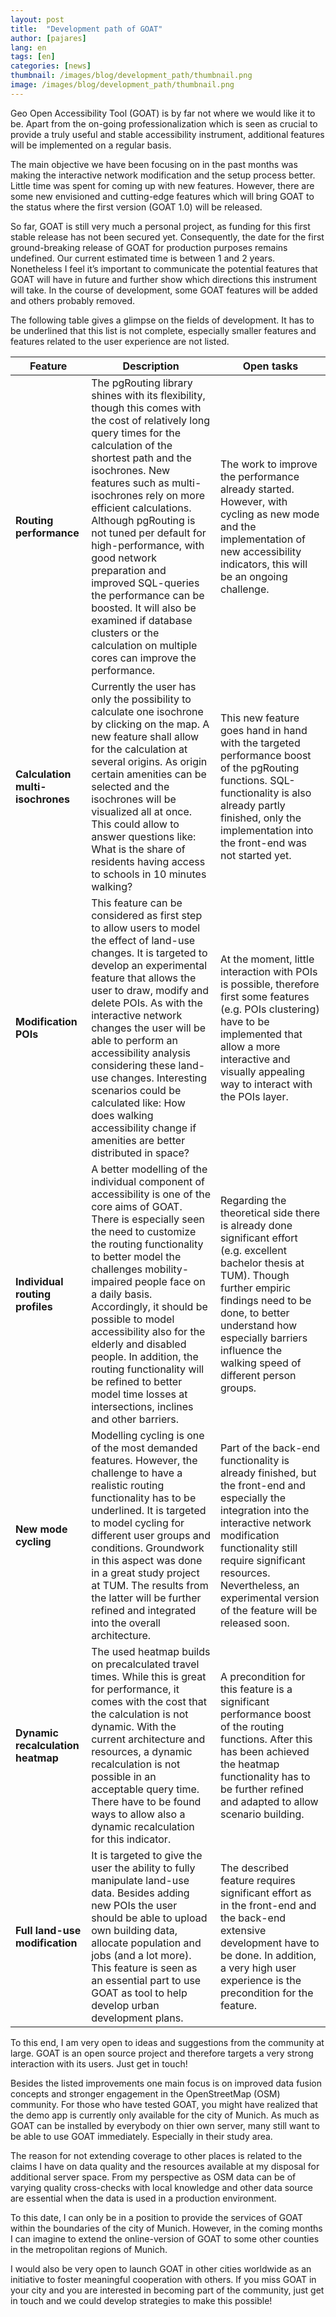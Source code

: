 ```yaml
---
layout: post
title:  "Development path of GOAT"
author: [pajares]
lang: en
tags: [en]
categories: [news]
thumbnail: /images/blog/development_path/thumbnail.png
image: /images/blog/development_path/thumbnail.png
---
```


Geo Open Accessibility Tool (GOAT) is by far not where we would like it to be. Apart from the on-going professionalization which is seen as crucial to provide a truly useful and stable accessibility instrument, additional features will be implemented on a regular basis.

The main objective we have been focusing on in the past months was making the interactive network modification and the setup process better. Little time was spent for coming up with new features. However, there are some new envisioned and cutting-edge features which will bring GOAT to the status where the first version (GOAT 1.0) will be released.

So far, GOAT is still very much a personal project, as funding for this first stable release has not been secured yet. Consequently, the date for the first ground-breaking release of GOAT for production purposes remains undefined. Our current estimated time is between 1 and 2 years. Nonetheless I feel it’s important to communicate the potential features that GOAT will have in future and further show which directions this instrument will take. In the course of development, some GOAT features will be added and others probably removed.

The following table gives a glimpse on the fields of development. It has to be underlined that this list is not complete, especially smaller features and features related to the user experience are not listed. 

<table class="table table-striped table-hover ">
  <thead>
    <tr>
      <th>Feature</th>
      <th>Description</th>
      <th>Open tasks</th>
    </tr>
  </thead>
  <tbody>
    <tr class="success">
      <td><b>Routing performance</b></td>
      <td>The pgRouting library shines with its flexibility, though this comes with the cost of relatively long query times for the calculation of the shortest path and the isochrones. New features such as multi-isochrones rely on more efficient calculations. Although pgRouting is not tuned per default for high-performance, with good network preparation and improved SQL-queries the performance can be boosted. It will also be examined if database clusters or the calculation on multiple cores can improve the performance.</td>
      <td>The work to improve the performance already started. However, with cycling as new mode and the implementation of new accessibility indicators, this will be an ongoing challenge.</td>
    </tr>
    <tr class="success">
      <td><b>Calculation multi-isochrones</b></td>
      <td>Currently the user has only the possibility to calculate one isochrone by clicking on the map. A new feature shall allow for the calculation at several origins. As origin certain amenities can be selected and the isochrones will be visualized all at once. This could allow to answer questions like: What is the share of residents having access to schools in 10 minutes walking?</td>
      <td>This new feature goes hand in hand with the targeted performance boost of the pgRouting functions. SQL-functionality is also already partly finished, only the implementation into the front-end was not started yet.</td>
    </tr>
    <tr class="success">
      <td><b>Modification POIs</b></td>
      <td>This feature can be considered as first step to allow users to model the effect of land-use changes. It is targeted to develop an experimental feature that allows the user to draw, modify and delete POIs. As with the interactive network changes the user will be able to perform an accessibility analysis considering these land-use changes. Interesting scenarios could be calculated like: How does walking accessibility change if amenities are better distributed in space?</td>
      <td>At the moment, little interaction with POIs is possible, therefore first some features (e.g. POIs clustering) have to be implemented that allow a more interactive and visually appealing way to interact with the POIs layer.</td>
    </tr>
    <tr class="warning">
      <td><b>Individual routing profiles</b></td>
      <td>A better modelling of the individual component of accessibility is one of the core aims of GOAT. There is especially seen the need to customize the routing functionality to better model the challenges mobility-impaired people face on a daily basis. Accordingly, it should be possible to model accessibility also for the elderly and disabled people. In addition, the routing functionality will be refined to better model time losses at intersections, inclines and other barriers.</td>
      <td>Regarding the theoretical side there is already done significant effort (e.g. excellent bachelor thesis at TUM). Though further empiric findings need to be done, to better understand how especially barriers influence the walking speed of different person groups.</td>
    </tr>
    <tr class="warning">
      <td><b>New mode cycling</b></td>
      <td>Modelling cycling is one of the most demanded features. However, the challenge to have a realistic routing functionality has to be underlined. It is targeted to model cycling for different user groups and conditions. Groundwork in this aspect was done in a great study project at TUM. The results from the latter will be further refined and integrated into the overall architecture.</td>
      <td>Part of the back-end functionality is already finished, but the front-end and especially the integration into the interactive network modification functionality still require significant resources. Nevertheless, an experimental version of the feature will be released soon.</td>
    </tr>
    <tr class="danger">
      <td><b>Dynamic recalculation heatmap</b></td>
      <td>The used heatmap builds on precalculated travel times. While this is great for performance, it comes with the cost that the calculation is not dynamic. With the current architecture and resources, a dynamic recalculation is not possible in an acceptable query time. There have to be found ways to allow also a dynamic recalculation for this indicator.</td>
      <td>A precondition for this feature is a significant performance boost of the routing functions. After this has been achieved the heatmap functionality has to be further refined and adapted to allow scenario building.</td>
    </tr>
    <tr class="danger">
      <td><b>Full land-use modification</b></td>
      <td>It is targeted to give the user the ability to fully manipulate land-use data. Besides adding new POIs the user should be able to upload own building data, allocate population and jobs (and a lot more). This feature is seen as an essential part to use GOAT as tool to help develop urban development plans.</td>
      <td>The described feature requires significant effort as in the front-end and the back-end extensive development have to be done. In addition, a very high user experience is the precondition for the feature.</td>
    </tr>

  </tbody>
</table>

To this end, I am very open to ideas and suggestions from the community at large. GOAT is an open source project and therefore targets a very strong interaction with its users. Just get in touch!

Besides the listed improvements one main focus is on improved data fusion concepts and stronger engagement in the OpenStreetMap (OSM) community. 
For those who have tested GOAT, you might have realized that the demo app is currently only available for the city of Munich. As much as GOAT can be installed by everybody on thier own server, many still want to be able to use GOAT immediately. Especially in their study area. 

The reason for not extending coverage to other places is related to the claims I have on data quality and the resources available at my disposal for additional server space. From my perspective as OSM data can be of varying quality cross-checks with local knowledge and other data source are essential when the data is used in a production environment. 

To this date, I can only be in a position to provide the services of GOAT within the boundaries of the city of Munich. However, in the coming months I can imagine to extend the online-version of GOAT to some other counties in the metropolitan regions of Munich.

I would also be very open to launch GOAT in other cities worldwide as an initiative to foster meaningful cooperation with others. If you miss GOAT in your city and you are interested in becoming part of the community, just get in touch and we could develop strategies to make this possible! 